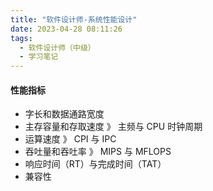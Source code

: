 ```yaml
---
title: "软件设计师-系统性能设计"
date: 2023-04-28 08:11:26
tags:
  - 软件设计师（中级）
  - 学习笔记
---
```


<!--more-->

#### 性能指标

- 字长和数据通路宽度
- 主存容量和存取速度 》 主频与 CPU 时钟周期
- 运算速度 》 CPI 与 IPC
- 吞吐量和吞吐率 》 MIPS 与 MFLOPS
- 响应时间（RT）与完成时间（TAT）
- 兼容性
